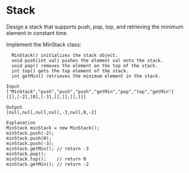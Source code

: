 # Stack
Design a stack that supports push, pop, top, and retrieving the minimum element in constant time.

Implement the MinStack class:

      MinStack() initializes the stack object.
      void push(int val) pushes the element val onto the stack.
      void pop() removes the element on the top of the stack.
      int top() gets the top element of the stack.
      int getMin() retrieves the minimum element in the stack.

```
Input
["MinStack","push","push","push","getMin","pop","top","getMin"]
[[],[-2],[0],[-3],[],[],[],[]]

Output
[null,null,null,null,-3,null,0,-2]

Explanation
MinStack minStack = new MinStack();
minStack.push(-2);
minStack.push(0);
minStack.push(-3);
minStack.getMin(); // return -3
minStack.pop();
minStack.top();    // return 0
minStack.getMin(); // return -2
```
